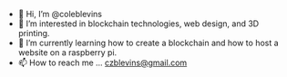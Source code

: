 - 👋 Hi, I’m @coleblevins
- 👀 I’m interested in blockchain technologies, web design, and 3D printing.
- 🌱 I’m currently learning how to create a blockchain and how to host a website on a raspberry pi.
- 📫 How to reach me ... czblevins@gmail.com

<!---
coleblevins/coleblevins is a ✨ special ✨ repository because its `README.md` (this file) appears on your GitHub profile.
You can click the Preview link to take a look at your changes.
--->
